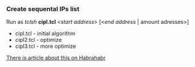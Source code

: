 ### Create sequental IPs list

Run as <i>tclsh</i> <b>cipl.tcl</b> \<<i>start address</i>\> [\<<i>end address</i> | amount adresses\>]

- cipl.tcl - initial algorithm
- cipl2.tcl - optimize
- cipl3.tcl - more optimize

[There is article about this on Habrahabr](https://habrahabr.ru/post/135920/)
